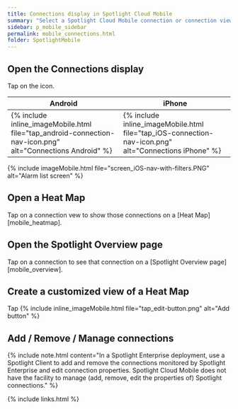 ```yaml
---
title: Connections display in Spotlight Cloud Mobile
summary: "Select a Spotlight Cloud Mobile connection or connection view to display. Create a new connection view."
sidebar: p_mobile_sidebar
permalink: mobile_connections.html
folder: SpotlightMobile
---
```



## Open the Connections display

Tap on the icon.

Android | iPhone
--------|-------
{% include inline_imageMobile.html file="tap_android-connection-nav-icon.png" alt="Connections Android" %} | {% include inline_imageMobile.html file="tap_iOS-connection-nav-icon.png" alt="Connections iPhone" %}

{% include imageMobile.html file="screen_iOS-nav-with-filters.PNG" alt="Alarm list screen" %}

## Open a Heat Map

Tap on a connection vew to show those connections on a [Heat Map][mobile_heatmap].

## Open the Spotlight Overview page

Tap on a connection to see that connection on a [Spotlight Overview page][mobile_overview].

## Create a customized view of a Heat Map

Tap {% include inline_imageMobile.html file="tap_edit-button.png" alt="Add button" %}

## Add / Remove / Manage connections

{% include note.html content="In a Spotlight Enterprise deployment, use a Spotlight Client to add and remove the connections monitored by Spotlight Enterprise and edit connection properties. Spotlight Cloud Mobile does not have the facility to manage (add, remove, edit the properties of) Spotlight connections." %}

{% include links.html %}
